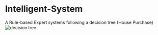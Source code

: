 # Intelligent-System

A Rule-based Expert systems following a decision tree (House Purchase)
![decision tree](https://github.com/mehadishakil/Intelligent-System/assets/112794443/4fdf74ec-39c2-47c5-9f48-f1ac0f88ad3c)
